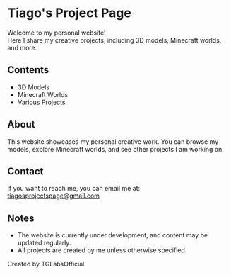 # Tiago's Project Page

Welcome to my personal website!  
Here I share my creative projects, including 3D models, Minecraft worlds, and more.

## Contents
- 3D Models
- Minecraft Worlds
- Various Projects

## About
This website showcases my personal creative work. You can browse my models, explore Minecraft worlds, and see other projects I am working on.

## Contact
If you want to reach me, you can email me at: tiagosprojectspage@gmail.com

## Notes
- The website is currently under development, and content may be updated regularly.
- All projects are created by me unless otherwise specified.

Created by TGLabsOfficial
